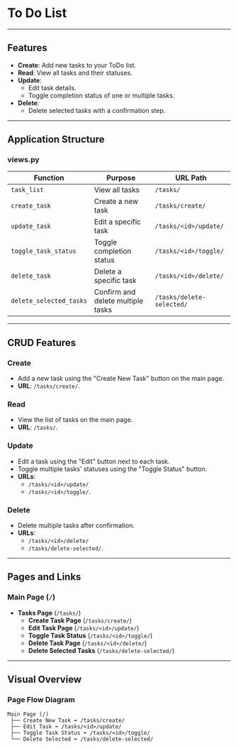 # **To Do List**
---

## **Features**
- **Create**: Add new tasks to your ToDo list.
- **Read**: View all tasks and their statuses.
- **Update**:
  - Edit task details.
  - Toggle completion status of one or multiple tasks.
- **Delete**:
  - Delete selected tasks with a confirmation step.

---

## **Application Structure**

### **views.py**
| Function               | Purpose                            | URL Path                  |
|------------------------|------------------------------------|---------------------------|
| `task_list`            | View all tasks                    | `/tasks/`                 |
| `create_task`          | Create a new task                 | `/tasks/create/`          |
| `update_task`          | Edit a specific task              | `/tasks/<id>/update/`     |
| `toggle_task_status`   | Toggle completion status           | `/tasks/<id>/toggle/`     |
| `delete_task`          | Delete a specific task            | `/tasks/<id>/delete/`     |
| `delete_selected_tasks`| Confirm and delete multiple tasks | `/tasks/delete-selected/` |

---

## **CRUD Features**

### **Create**
- Add a new task using the "Create New Task" button on the main page.
- **URL**: `/tasks/create/`.

### **Read**
- View the list of tasks on the main page.
- **URL**: `/tasks/`.

### **Update**
- Edit a task using the "Edit" button next to each task.
- Toggle multiple tasks' statuses using the "Toggle Status" button.
- **URLs**:
  - `/tasks/<id>/update/`
  - `/tasks/<id>/toggle/`.

### **Delete**
- Delete multiple tasks after confirmation.
- **URLs**:
  - `/tasks/<id>/delete/`
  - `/tasks/delete-selected/`.

---

## **Pages and Links**

### **Main Page (`/`)**
- **Tasks Page** (`/tasks/`)
  - **Create Task Page** (`/tasks/create/`)
  - **Edit Task Page** (`/tasks/<id>/update/`)
  - **Toggle Task Status** (`/tasks/<id>/toggle/`)
  - **Delete Task Page** (`/tasks/<id>/delete/`)
  - **Delete Selected Tasks** (`/tasks/delete-selected/`)

---

## **Visual Overview**

### **Page Flow Diagram**
```
Main Page (/)
 ├── Create New Task ➡ /tasks/create/
 ├── Edit Task ➡ /tasks/<id>/update/
 ├── Toggle Task Status ➡ /tasks/<id>/toggle/
 └── Delete Selected ➡ /tasks/delete-selected/
 ```
